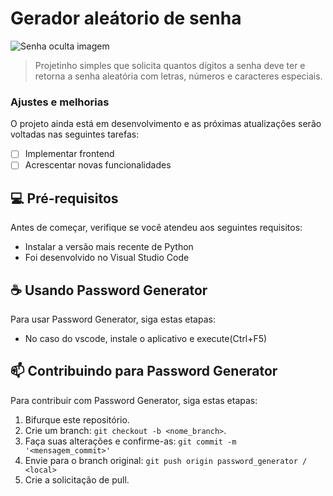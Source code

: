 # Gerador aleátorio de senha

<img src="https://www.hostgator.com.br/assets/images/password-generator/feature-description/feature-description-1.svg" alt="Senha oculta imagem">

> Projetinho simples que solicita quantos dígitos a senha deve ter e retorna a senha aleatória com letras, números e caracteres especiais.

### Ajustes e melhorias

O projeto ainda está em desenvolvimento e as próximas atualizações serão voltadas nas seguintes tarefas:

- [ ] Implementar frontend
- [ ] Acrescentar novas funcionalidades

## 💻 Pré-requisitos

Antes de começar, verifique se você atendeu aos seguintes requisitos:
* Instalar a versão mais recente de Python
* Foi desenvolvido no Visual Studio Code


## ☕ Usando Password Generator

Para usar Password Generator, siga estas etapas:
* No caso do vscode, instale o aplicativo e execute(Ctrl+F5)

## 📫 Contribuindo para Password Generator
Para contribuir com Password Generator, siga estas etapas:

1. Bifurque este repositório.
2. Crie um branch: `git checkout -b <nome_branch>`.
3. Faça suas alterações e confirme-as: `git commit -m '<mensagem_commit>'`
4. Envie para o branch original: `git push origin password_generator / <local>`
5. Crie a solicitação de pull.
